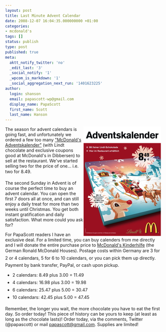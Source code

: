 ```yaml
---
layout: post
title: Last Minute Advent Calendar
date: 2008-12-07 16:04:35.000000000 +01:00
categories:
- mcdonald's
tags: []
status: publish
type: post
published: true
meta:
  aktt_notify_twitter: 'no'
  _edit_last: '3'
  _social_notify: '1'
  _wpcom_is_markdown: '1'
  _social_aggregation_next_run: '1401623225'
author:
  login: shanson
  email: papascott-wp@gmail.com
  display_name: PapaScott
  first_name: Scott
  last_name: Hanson
---
```

<p><a href="http://www.mcdonalds-nordheide.de/2008/10/der-mcdonalds-adventskalender-ist-da/"><img src="/wordpress/wp-content/uploads/2008/12/advent1.jpg" border="0" alt="advent.jpg" width="250" height="354" align="right" /></a>The season for advent calendars is going fast, and unfortunately we ordered a few too many <a href="http://www.mcdonalds-nordheide.de/2008/10/der-mcdonalds-adventskalender-ist-da/">"McDonald's Adventskalender"</a> (with Lindt chocolate and exclusive coupons good at McDonald's in Dibbersen) to sell at the restaurant. We've started selling two for the price of one... i.e. two for 8.49.</p>
<p>The second Sunday in Advent is of course the perfect time to buy an advent calendar. You can open the first 7 doors all at once, and can still enjoy a daily treat for more than two weeks until Christmas. You get both instant gratification and daily satisfaction. What more could you ask for?</p>
<p>For PapaScott readers I have an exclusive deal. For a limited time, you can buy calenders from me directly and I will donate the entire purchase price to <a href="http://www.mcdonalds-kinderhilfe.org/">McDonald's Kinderhilfe</a> (the German Ronald McDonald Houses). Postage costs within Germany are 3 for 2 or 4 calendars, 5 for 6 to 10 calendars, or you can pick them up directly. Payment by bank transfer, PayPal, or cash upon pickup.</p>
<ul>
<li>2 calendars: 8.49 plus 3.00 = 11.49</li>
<li>4 calendars: 16.98 plus 3.00 = 19.98</li>
<li>6 calendars: 25.47 plus 5.00 = 30.47</li>
<li>10 calendars: 42.45 plus 5.00 = 47.45</li>
</ul>
<p>Remember, the longer you wait, the more chocolate you have to eat the first day. So order today! This piece of history can be yours to keep (at least as long as the chocolate lasts)! Order today, via the comments, Twitter (@papascott) or mail <a href="mailto:papascott@gmail.com">papascott@gmail.com</a>. Supplies are limited!</p>
